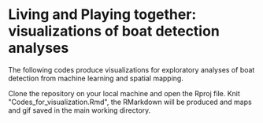 # Living and Playing together: visualizations of boat detection analyses 

The following codes produce visualizations for exploratory analyses of boat detection from machine learning and spatial mapping. 

Clone the repository on your local machine and open the Rproj file. Knit "Codes_for_visualization.Rmd", the RMarkdown will be produced and maps and gif saved in the main working directory. 
